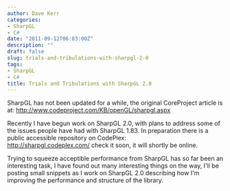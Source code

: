 ```yaml
---
author: Dave Kerr
categories:
- SharpGL
- C#
date: "2011-09-12T06:03:00Z"
description: ""
draft: false
slug: trials-and-tribulations-with-sharpgl-2-0
tags:
- SharpGL
- C#
title: Trials and Tribulations with SharpGL 2.0
---
```



<p>SharpGL has not been updated for a while, the original CoreProject article is at: <a href="http://www.codeproject.com/KB/openGL/sharpgl.aspx">http://www.codeproject.com/KB/openGL/sharpgl.aspx</a></p>
<p>Recently I have begun work on SharpGL 2.0, with plans to address some of the issues people have had with SharpGL 1.83. In preparation there is a public accessible repository on CodePlex: <a href="http://sharpgl.codeplex.com/">http://sharpgl.codeplex.com/</a>&nbsp;check it soon, it will shortly be online.</p>
<p>Trying to squeeze acceptible performance from SharpGL has so far been an interesting task, I have found out many interesting things on the way, I'll be posting small snippets as I work on SharpGL 2.0 describing how I'm improving the performance and structure of the library.</p>

